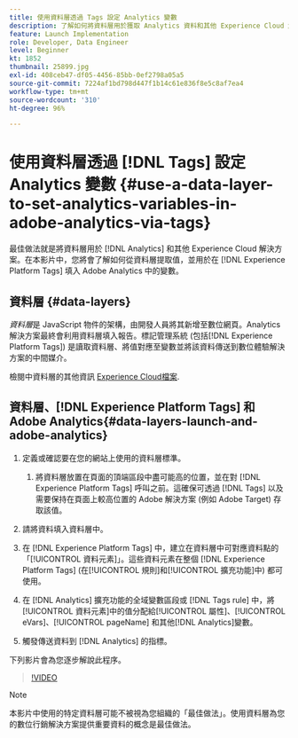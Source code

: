 ```yaml
---
title: 使用資料層透過 Tags 設定 Analytics 變數
description: 了解如何將資料層用於獲取 Analytics 資料和其他 Experience Cloud 解決方案。
feature: Launch Implementation
role: Developer, Data Engineer
level: Beginner
kt: 1852
thumbnail: 25899.jpg
exl-id: 408ceb47-df05-4456-85bb-0ef2798a05a5
source-git-commit: 7224af1bd798d447f1b14c61e836f8e5c8af7ea4
workflow-type: tm+mt
source-wordcount: '310'
ht-degree: 96%

---
```


# 使用資料層透過 [!DNL Tags] 設定 Analytics 變數 {#use-a-data-layer-to-set-analytics-variables-in-adobe-analytics-via-tags}

最佳做法就是將資料層用於 [!DNL Analytics] 和其他 Experience Cloud 解決方案。在本影片中，您將會了解如何從資料層提取值，並用於在 [!DNL Experience Platform Tags] 填入 Adobe Analytics 中的變數。

## 資料層 {#data-layers}

_資料層_&#x200B;是 JavaScript 物件的架構，由開發人員將其新增至數位網頁。Analytics 解決方案最終會利用資料層填入報告。標記管理系統 (包括[!DNL Experience Platform Tags]) 是讀取資料層、將值對應至變數並將該資料傳送到數位體驗解決方案的中間媒介。

檢閱中資料層的其他資訊 [Experience Cloud檔案](https://experienceleague.adobe.com/docs/analytics/implementation/prepare/data-layer.html?lang=zh-Hant).

## 資料層、[!DNL Experience Platform Tags] 和 Adobe Analytics{#data-layers-launch-and-adobe-analytics}

1. 定義或確認要在您的網站上使用的資料層標準。

   1. 將資料層放置在頁面的頂端區段中盡可能高的位置，並在對 [!DNL Experience Platform Tags] 呼叫之前。這確保可透過 [!DNL Tags] 以及需要保持在頁面上較高位置的 Adobe 解決方案 (例如 Adobe Target) 存取該值。

1. 請將資料填入資料層中。
1. 在 [!DNL Experience Platform Tags] 中，建立在資料層中可對應資料點的「[!UICONTROL 資料元素]」。這些資料元素在整個 [!DNL Experience Platform Tags] (在[!UICONTROL 規則]和[!UICONTROL 擴充功能]中) 都可使用。
1. 在 [!DNL Analytics] 擴充功能的全域變數區段或 [!DNL Tags rule] 中，將[!UICONTROL 資料元素]中的值分配給[!UICONTROL 屬性]、[!UICONTROL eVars]、[!UICONTROL pageName] 和其他[!DNL Analytics]變數。
1. 觸發傳送資料到 [!DNL Analytics] 的指標。

下列影片會為您逐步解說此程序。

>[!VIDEO](https://video.tv.adobe.com/v/25899/?quality=12&learn=on)

>[!NOTE]
>
>本影片中使用的特定資料層可能不被視為您組織的「最佳做法」。使用資料層為您的數位行銷解決方案提供重要資料的概念是最佳做法。